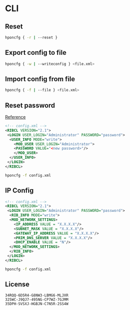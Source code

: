 # CLI

## Reset

```sh
hponcfg { -r | --reset }
```

## Export config to file

```sh
hponcfg { -w | --writeconfig } <file.xml>
```

## Import config from file

```sh
hponcfg { -f | --file } <file.xml>
```

## Reset password

[Reference](https://support.hpe.com/hpsc/doc/public/display?docId=emr_na-c03720020)

```xml
<!-- config.xml -->
<RIBCL VERSION="2.1">
 <LOGIN USER_LOGIN="Administrator" PASSWORD="password">
  <USER_INFO MODE="write">
    <MOD_USER USER_LOGIN="Administrator">
    <PASSWORD VALUE="<new password>"/>
    </MOD_USER>
  </USER_INFO>
 </LOGIN>
</RIBCL>
```

```sh
hponcfg -f config.xml
```

## IP Config

```xml
<!-- config.xml -->
<RIBCL VERSION="2.1">
 <LOGIN USER_LOGIN="Administrator" PASSWORD="password">
  <RIB_INFO MODE="write">
  <MOD_NETWORK_SETTINGS>
    <IP_ADDRESS VALUE = "X.X.X.X"/>
    <SUBNET_MASK VALUE = "X.X.X.X"/>
    <GATEWAY_IP_ADDRESS VALUE = "X.X.X.X"/>
    <PRIM_DNS_SERVER VALUE = "X.X.X.X"/>
    <DHCP_ENABLE VALUE = "N"/>
  </MOD_NETWORK_SETTINGS>
  </RIB_INFO>
 </LOGIN>
</RIBCL>
```

```sh
hponcfg -f config.xml
```

## License

```
34RQQ-6D5R4-G8NW3-LBMG6-MLJXR
325WC-J9QJ7-495NG-CP7WZ-7GJMM
35DPH-SVSXJ-HGBJN-C7N5R-2SS4W
```
